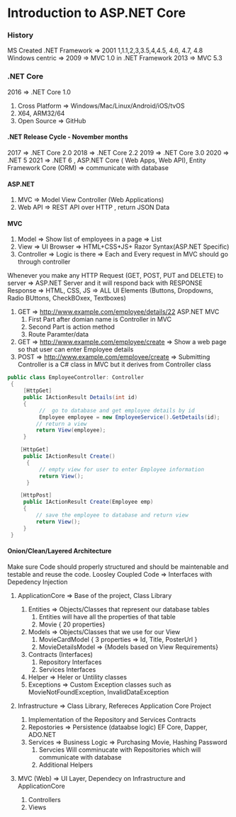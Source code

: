 # Introduction to ASP.NET Core
### History
MS Created .NET Framework => 2001
1,1.1,2,3,3.5,4,4.5, 4.6, 4.7, 4.8
Windows centric =>
2009 => MVC 1.0 in .NET Framework
2013 => MVC 5.3

### .NET Core
2016 => .NET Core 1.0 
1. Cross Platform => Windows/Mac/Linux/Android/iOS/tvOS
2. X64, ARM32/64
3. Open Source => GitHub

#### .NET Release Cycle - November months
2017 => .NET Core 2.0
2018 => .NET Core 2.2
2019 => .NET Core 3.0
2020 => .NET 5
2021 => .NET 6 , ASP.NET Core ( Web Apps, Web API), Entity Framework Core (ORM) => communicate with database

#### ASP.NET
1. MVC => Model View Controller (Web Applications)
2. Web API => REST API over HTTP , return JSON Data

#### MVC
1. Model => Show list of employees in a page => List<Employee> 
2. View => UI Browser => HTML+CSS+JS+ Razor Syntax(ASP.NET Specific)
3. Controller => Logic is there => Each and Every request in MVC should go through controller

Whenever you make any HTTP Request (GET, POST, PUT and DELETE) to server => ASP.NET Server and it will respond back with RESPONSE
Response => HTML, CSS, JS => ALL UI Elements (Buttons, Dropdowns, Radio BUttons, CheckBOxex, Textboxes)


1. GET => http://www.example.com/employee/details/22  ASP.NET MVC
   1. First Part after domian name is Controller in MVC
   2. Second Part is action method
   3. Route Paramter/data
2. GET =>  http://www.example.com/employee/create => Show a web page so that user can enter Employee details
3. POST => http://www.example.com/employee/create => Submitting 
Controller is a C# class in MVC but it derives from Controller class

```csharp
public class EmployeeController: Controller
 {
     [HttpGet]
     public IActionResult Details(int id) 
     {
          //  go to database and get employee details by id
          Employee employee = new EmployeeService().GetDetails(id);
         // return a view
         return View(employee);
     }

    [HttpGet]
     public IActionResult Create()
      {
          // empty view for user to enter Employee information
          return View();
      }

    [HttpPost]
     public IActionResult Create(Employee emp) 
     {
         // save the employee to database and return view
         return View();
     } 
 }
```

#### Onion/Clean/Layered Architecture

Make sure Code should properly structured and should be maintenable and testable and reuse the code.
Loosley Coupled Code => Interfaces with Depedency Injection

1. ApplicationCore =>  Base of the project, Class Library
   1. Entities => Objects/Classes that represent our database tables
      1. Entities will have all the properties of that table
      2. Movie { 20 properties}
   2. Models => Objects/Classes that we use for our View
      1. MovieCardModel { 3 properties => Id, Title, PosterUrl }
      2. MovieDetailsModel => {Models based on View Requirements}
   3. Contracts (Interfaces)
      1. Repository Interfaces
      2. Services Interfaces 
   4. Helper => Heler or Untility classes
   5. Exceptions => Custom Exception classes such as MovieNotFoundException, InvalidDataException

2. Infrastructure => Class Library, Refereces Application Core Project
   1. Implementation of the Repository and Services Contracts
   2. Repostories => Persistence (dataabse logic) EF Core, Dapper, ADO.NET
   3. Services => Business Logic => Purchasing Movie, Hashing Password
      1. Servcies Will comminucate with Repositories which will communicate with database
      2. Additional Helpers

3. MVC (Web) => UI Layer, Dependecy on Infrastructure and ApplicationCore
   1. Controllers
   2. Views
